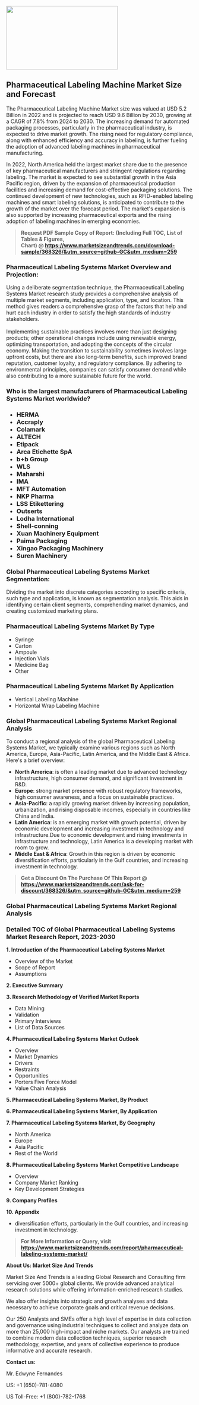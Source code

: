 <p><img class="alignnone size-medium wp-image-20088" src="https://ffe5etoiles.com/wp-content/uploads/2024/12/MST1-300x171.png" alt="" width="300" height="171" /></p><h2>Pharmaceutical Labeling Machine Market Size and Forecast</h2><p>The Pharmaceutical Labeling Machine Market size was valued at USD 5.2 Billion in 2022 and is projected to reach USD 9.6 Billion by 2030, growing at a CAGR of 7.8% from 2024 to 2030. The increasing demand for automated packaging processes, particularly in the pharmaceutical industry, is expected to drive market growth. The rising need for regulatory compliance, along with enhanced efficiency and accuracy in labeling, is further fueling the adoption of advanced labeling machines in pharmaceutical manufacturing.</p><p>In 2022, North America held the largest market share due to the presence of key pharmaceutical manufacturers and stringent regulations regarding labeling. The market is expected to see substantial growth in the Asia Pacific region, driven by the expansion of pharmaceutical production facilities and increasing demand for cost-effective packaging solutions. The continued development of new technologies, such as RFID-enabled labeling machines and smart labeling solutions, is anticipated to contribute to the growth of the market over the forecast period. The market's expansion is also supported by increasing pharmaceutical exports and the rising adoption of labeling machines in emerging economies.</p></p><blockquote id="" class=""><strong>Request PDF Sample Copy of Report: (Including Full TOC, List of Tables &amp; Figures, Chart)&nbsp;@&nbsp;<strong><a href="https://www.marketsizeandtrends.com/download-sample/368326/&utm_source=github-GC&utm_medium=259" target="_blank">https://www.marketsizeandtrends.com/download-sample/368326/&utm_source=github-GC&utm_medium=259</a></strong></strong></blockquote><h3 id="" class="">Pharmaceutical Labeling Systems Market&nbsp;Overview and Projection:</h3><p id="" class="">Using a deliberate segmentation technique, the Pharmaceutical Labeling Systems Market research study provides a comprehensive analysis of multiple market segments, including application, type, and location. This method gives readers a comprehensive grasp of the factors that help and hurt each industry in order to satisfy the high standards of industry stakeholders. <br /> <br />Implementing sustainable practices involves more than just designing products; other operational changes include using renewable energy, optimizing transportation, and adopting the concepts of the circular economy. Making the transition to sustainability sometimes involves large upfront costs, but there are also long-term benefits, such improved brand reputation, customer loyalty, and regulatory compliance. By adhering to environmental principles, companies can satisfy consumer demand while also contributing to a more sustainable future for the world.</p><h3 id="" class="">Who is the largest manufacturers of&nbsp;Pharmaceutical Labeling Systems Market worldwide?</h3><h3 class=""><p><ul><li>HERMA </li><li> Accraply </li><li> Colamark </li><li> ALTECH </li><li> Etipack </li><li> Arca Etichette SpA </li><li> b+b Group </li><li> WLS </li><li> Maharshi </li><li> IMA </li><li> MFT Automation </li><li> NKP Pharma </li><li> LSS Etikettering </li><li> Outserts </li><li> Lodha International </li><li> Shell-conning </li><li> Xuan Machinery Equipment </li><li> Paima Packaging </li><li> Xingao Packaging Machinery </li><li> Suren Machinery</li></ul></p></h3><h3 id="" class="">Global&nbsp;Pharmaceutical Labeling Systems Market Segmentation:</h3><p id="" class="">Dividing the market into discrete categories according to specific criteria, such type and application, is known as segmentation analysis. This aids in identifying certain client segments, comprehending market dynamics, and creating customized marketing plans.</p><h3 id="" class="">Pharmaceutical Labeling Systems Market&nbsp;By Type</h3><p><p><ul><li>Syringe</li><li> Carton</li><li> Ampoule</li><li> Injection Vials</li><li> Medicine Bag</li><li> Other</p></li></ul></p></p><h3 id="" class="">Pharmaceutical Labeling Systems Market&nbsp;By Application</h3><p class=""><p><ul><li>Vertical Labeling Machine</li><li> Horizontal Wrap Labeling Machine</li></ul></p></p><h3 id="" class="">Global Pharmaceutical Labeling Systems Market Regional Analysis</h3><p id="" class="">To conduct a regional analysis of the global Pharmaceutical Labeling Systems Market, we typically examine various regions such as North America, Europe, Asia-Pacific, Latin America, and the Middle East &amp; Africa. Here's a brief overview:</p><ul><li><strong>North America</strong>: is often a leading market due to advanced technology infrastructure, high consumer demand, and significant investment in R&amp;D.</li><li><strong>Europe</strong>: strong market presence with robust regulatory frameworks, high consumer awareness, and a focus on sustainable practices.</li><li><strong>Asia-Pacific</strong>: a rapidly growing market driven by increasing population, urbanization, and rising disposable incomes, especially in countries like China and India.</li><li><strong>Latin America</strong>: is an emerging market with growth potential, driven by economic development and increasing investment in technology and infrastructure.Due to economic development and rising investments in infrastructure and technology, Latin America is a developing market with room to grow.</li><li><strong>Middle East &amp; Africa</strong>: Growth in this region is driven by economic diversification efforts, particularly in the Gulf countries, and increasing investment in technology.</li></ul><blockquote id="" class=""><strong>Get a Discount On The Purchase Of This Report @ <strong><a href="https://www.marketsizeandtrends.com/ask-for-discount/368326/&utm_source=github-GC&utm_medium=259" target="_blank">https://www.marketsizeandtrends.com/ask-for-discount/368326/&utm_source=github-GC&utm_medium=259</a></strong></strong></blockquote><h3 id="" class="">Global Pharmaceutical Labeling Systems Market Regional Analysis</h3><h3 id="" class="">Detailed TOC of Global Pharmaceutical Labeling Systems Market Research Report, 2023-2030</h3><p id="" class=""><strong>1. Introduction of the Pharmaceutical Labeling Systems Market</strong></p><ul><li>Overview of the Market</li><li>Scope of Report</li><li>Assumptions</li></ul><p id="" class=""><strong>2. Executive Summary</strong></p><p id="" class=""><strong>3. Research Methodology of Verified Market Reports</strong></p><ul><li>Data Mining</li><li>Validation</li><li>Primary Interviews</li><li>List of Data Sources</li></ul><p id="" class=""><strong>4. Pharmaceutical Labeling Systems Market Outlook</strong></p><ul><li>Overview</li><li>Market Dynamics</li><li>Drivers</li><li>Restraints</li><li>Opportunities</li><li>Porters Five Force Model</li><li>Value Chain Analysis</li></ul><p id="" class=""><strong>5. Pharmaceutical Labeling Systems Market, By Product</strong></p><p id="" class=""><strong>6. Pharmaceutical Labeling Systems Market, By Application</strong></p><p id="" class=""><strong>7. Pharmaceutical Labeling Systems Market, By Geography</strong></p><ul><li>North America</li><li>Europe</li><li>Asia Pacific</li><li>Rest of the World</li></ul><p id="" class=""><strong>8. Pharmaceutical Labeling Systems Market Competitive Landscape</strong></p><ul><li>Overview</li><li>Company Market Ranking</li><li>Key Development Strategies</li></ul><p id="" class=""><strong>9. Company Profiles</strong></p><p id="" class=""><strong>10. Appendix</strong></p><ul><li>diversification efforts, particularly in the Gulf countries, and increasing investment in technology.</li></ul><blockquote id="" class=""><strong>For More Information or Query, visit <strong><strong><a href="https://www.marketsizeandtrends.com/report/pharmaceutical-labeling-systems-market/" target="_blank">https://www.marketsizeandtrends.com/report/pharmaceutical-labeling-systems-market/</a></strong></strong></strong></blockquote><p id="" class=""><strong>About Us: Market Size And Trends</strong></p><p id="" class="">Market Size And Trends is a leading Global Research and Consulting firm servicing over 5000+ global clients. We provide advanced analytical research solutions while offering information-enriched research studies.</p><p id="" class="">We also offer insights into strategic and growth analyses and data necessary to achieve corporate goals and critical revenue decisions.</p><p id="" class="">Our 250 Analysts and SMEs offer a high level of expertise in data collection and governance using industrial techniques to collect and analyze data on more than 25,000 high-impact and niche markets. Our analysts are trained to combine modern data collection techniques, superior research methodology, expertise, and years of collective experience to produce informative and accurate research.</p><p id="" class=""><strong>Contact us:</strong></p><p id="" class="">Mr. Edwyne Fernandes</p><p id="" class="">US: +1 (650)-781-4080</p><p id="" class="">US Toll-Free: +1 (800)-782-1768</p>
